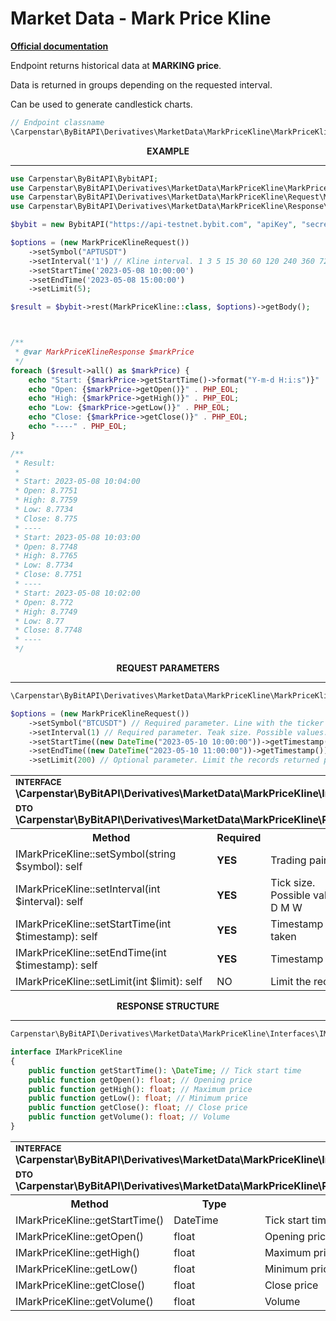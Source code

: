# Market Data - Mark Price Kline
<b>[Official documentation](https://bybit-exchange.github.io/docs/derivatives/public/mark-kline)</b>
<p>Endpoint returns historical data at <b>MARKING price</b>.</p>
<p>Data is returned in groups depending on the requested interval. </p>
<p>Can be used to generate candlestick charts.</p>

```php
// Endpoint classname
\Carpenstar\ByBitAPI\Derivatives\MarketData\MarkPriceKline\MarkPriceKline::class
```

<p align="center" width="100%"><b>EXAMPLE</b></p>

---

```php
use Carpenstar\ByBitAPI\BybitAPI;
use Carpenstar\ByBitAPI\Derivatives\MarketData\MarkPriceKline\MarkPriceKline;
use Carpenstar\ByBitAPI\Derivatives\MarketData\MarkPriceKline\Request\MarkPriceKlineRequest;
use Carpenstar\ByBitAPI\Derivatives\MarketData\MarkPriceKline\Response\MarkPriceKlineResponse;

$bybit = new BybitAPI("https://api-testnet.bybit.com", "apiKey", "secret");

$options = (new MarkPriceKlineRequest())
    ->setSymbol("APTUSDT")
    ->setInterval('1') // Kline interval. 1 3 5 15 30 60 120 240 360 720 D M W 
    ->setStartTime('2023-05-08 10:00:00')
    ->setEndTime('2023-05-08 15:00:00')
    ->setLimit(5);

$result = $bybit->rest(MarkPriceKline::class, $options)->getBody();



/**
 * @var MarkPriceKlineResponse $markPrice
 */
foreach ($result->all() as $markPrice) {
    echo "Start: {$markPrice->getStartTime()->format("Y-m-d H:i:s")}" . PHP_EOL;
    echo "Open: {$markPrice->getOpen()}" . PHP_EOL;
    echo "High: {$markPrice->getHigh()}" . PHP_EOL;
    echo "Low: {$markPrice->getLow()}" . PHP_EOL;
    echo "Close: {$markPrice->getClose()}" . PHP_EOL;
    echo "----" . PHP_EOL;
}

/**
 * Result:
 * 
 * Start: 2023-05-08 10:04:00
 * Open: 8.7751
 * High: 8.7759
 * Low: 8.7734
 * Close: 8.775
 * ----
 * Start: 2023-05-08 10:03:00
 * Open: 8.7748
 * High: 8.7765
 * Low: 8.7734
 * Close: 8.7751
 * ----
 * Start: 2023-05-08 10:02:00
 * Open: 8.772
 * High: 8.7749
 * Low: 8.77
 * Close: 8.7748
 * ----
 */
```  

<p align="center" width="100%"><b>REQUEST PARAMETERS</b></p>

---

```php
\Carpenstar\ByBitAPI\Derivatives\MarketData\MarkPriceKline\MarkPriceKlineRequest::class

$options = (new MarkPriceKlineRequest())
    ->setSymbol("BTCUSDT") // Required parameter. Line with the ticker of the trading pair.
    ->setInterval(1) // Required parameter. Teak size. Possible values: 1 3 5 15 30 60 120 240 360 720 D M W
    ->setStartTime((new DateTime("2023-05-10 10:00:00"))->getTimestamp()) // Required parameter. Timestamp from which the data slice is taken 
    ->setEndTime((new DateTime("2023-05-10 11:00:00"))->getTimestamp()) // Required parameter. Timestamp BEFORE which the data slice is taken
    ->setLimit(200) // Optional parameter. Limit the records returned per query. Default 200
```  
<table style="width: 100%">
  <tr>
    <td colspan="3">
        <sup><b>INTERFACE</b></sup> <br />
        <b>\Carpenstar\ByBitAPI\Derivatives\MarketData\MarkPriceKline\Interfaces\IMarkPriceKline::class</b>
    </td>
  </tr>
  <tr>
    <td colspan="3">
        <sup><b>DTO</b></sup> <br />
        <b>\Carpenstar\ByBitAPI\Derivatives\MarketData\MarkPriceKline\Request\MarkPriceKlineRequest::class</b>
    </td>
  </tr>
  <tr>
    <th style="width: 40%; text-align: center">Method</th>
    <th style="width: 10%; text-align: center">Required</th>
    <th style="width: 50%; text-align: center">Description</th>
  </tr>
  <tr>
    <td>IMarkPriceKline::setSymbol(string $symbol): self</td>
    <td><b>YES</b></td>
    <td>Trading pair</td>
  </tr>
  <tr>
    <td>IMarkPriceKline::setInterval(int $interval): self</td>
    <td><b>YES</b></td>
    <td>
      Tick size. <br />
      Possible values: 1 3 5 15 30 60 120 240 360 720 D M W
    </td>
  </tr>
  <tr>
    <td>IMarkPriceKline::setStartTime(int $timestamp): self</td>
    <td><b>YES</b></td>
    <td>
      Timestamp string from which the data slice is taken
    </td>
  </tr>
  <tr>
    <td>IMarkPriceKline::setEndTime(int $timestamp): self</td>
    <td><b>YES</b></td>
    <td>
      Timestamp BEFORE which the data slice is taken
    </td>
  </tr>
  <tr>
    <td>IMarkPriceKline::setLimit(int $limit): self</td>
    <td>NO</td>
    <td>
      Limit the records returned per query. Default: 200
    </td>
  </tr>
</table>


<p align="center" width="100%"><b>RESPONSE STRUCTURE</b></p>

---

```php
Carpenstar\ByBitAPI\Derivatives\MarketData\MarkPriceKline\Interfaces\IMarkPriceKline::class

interface IMarkPriceKline
{
    public function getStartTime(): \DateTime; // Tick start time
    public function getOpen(): float; // Opening price
    public function getHigh(): float; // Maximum price
    public function getLow(): float; // Minimum price
    public function getClose(): float; // Close price
    public function getVolume(): float; // Volume
}
```
<table style="width: 100%">
    <tr>
        <td colspan="3">
            <sup><b>INTERFACE</b></sup> <br />
            <b>\Carpenstar\ByBitAPI\Derivatives\MarketData\MarkPriceKline\Interfaces\IMarkPriceKline::class</b>
        </td>
    </tr>
    <tr>
        <td colspan="3">
            <sup><b>DTO</b></sup> <br />
            <b>\Carpenstar\ByBitAPI\Derivatives\MarketData\MarkPriceKline\Request\MarkPriceKlineRequest::class</b>
        </td>
    </tr>
  <tr>
    <th style="width: 20%; text-align: center">Method</th>
    <th style="width: 20%; text-align: center">Type</th>
    <th style="width: 60%; text-align: center">Description</th>
  </tr>
  <tr>
    <td>IMarkPriceKline::getStartTime()</td>
    <td>DateTime</td>
    <td>Tick start time</td>
  </tr>
  <tr>
    <td>IMarkPriceKline::getOpen()</td>
    <td>float</td>
    <td>Opening price</td>
  </tr>
  <tr>
    <td>IMarkPriceKline::getHigh()</td>
    <td>float</td>
    <td>Maximum price</td>
  </tr>
  <tr>
    <td>IMarkPriceKline::getLow()</td>
    <td>float</td>
    <td>Minimum price</td>
  </tr>
  <tr>
    <td>IMarkPriceKline::getClose()</td>
    <td>float</td>
    <td>Close price</td>
  </tr>
  <tr>
    <td>IMarkPriceKline::getVolume()</td>
    <td>float</td>
    <td>Volume</td>
  </tr>
</table>
